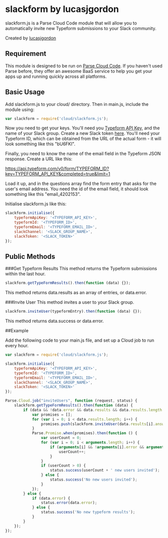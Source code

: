 # slackform by lucasjgordon
slackform.js is a Parse Cloud Code module that will allow you to automatically invite new Typeform submissions to your Slack community.

Created by [lucasjgordon](http://www.lucasjgordon.com)

## Requirement
This module is designed to be run on [Parse Cloud Code](https://parse.com/). If you haven't used Parse before, they offer an awesome BaaS service to help you get your apps up and running quickly across all platforms.

## Basic Usage
Add slackform.js to your cloud/ directory. Then in main.js, include the module using:

````javascript
var slackform = require('cloud/slackform.js');
````

Now you need to get your keys. You'll need you [Typeform API Key](https://admin.typeform.com/account), and the name of your Slack group. Create a new Slack token [here](https://api.slack.com/web). You'll need your Typeform ID, which can be obtained from the URL of the actual form - it will look something like this "bU6FKI".

Finally, you need to know the name of the email field in the Typeform JSON response. Create a URL like this:

https://api.typeform.com/v0/form/TYPEFORM_ID?key=TYPEFORM_API_KEY&completed=true&limit=1

Load it up, and in the questions array find the form entry that asks for the user's email address. You need the id of the email field, it should look something like this "email_4202153".

Initialise slackform.js like this:

````javascript
slackform.initialise({
	typeformApiKey: '<TYPEFORM_API_KEY>',
	typeformId: '<TYPEFORM_ID>',
	typeformEmail: '<TYPEFORM_EMAIL_ID>',
	slackChannel: '<SLACK_GROUP_NAME>',
	slackToken: '<SLACK_TOKEN>'
});
````

## Public Methods

###Get Typeform Results
This method returns the Typeform submissions within the last hour.

````javascript
slackform.getTypeFormResults().then(function (data) {});
````

This method returns data.results as an array of entries, or data.error.

###Invite User
This method invites a user to your Slack group.

````javascript
slackform.inviteUser(typeformEntry).then(function (data) {});
````

This method returns data.success or data.error.

##Example

Add the following code to your main.js file, and set up a Cloud job to run every hour.

````javascript
var slackform = require('cloud/slackform.js');

slackform.initialise({
	typeformApiKey: '<TYPEFORM_API_KEY>',
	typeformId: '<TYPEFORM_ID>',
	typeformEmail: '<TYPEFORM_EMAIL_ID>',
	slackChannel: '<SLACK_GROUP_NAME>',
	slackToken: '<SLACK_TOKEN>'
});

Parse.Cloud.job("inviteUsers", function (request, status) {
	slackform.getTypeFormResults().then(function (data) {
		if (data && !data.error && data.results && data.results.length > 0) {
			var promises = [];
			for (var i = 0; i < data.results.length; i++) {
				promises.push(slackform.inviteUser(data.results[i].answers));
			}
			Parse.Promise.when(promises).then(function () {
				var userCount = 0;
				for (var i = 0; i < arguments.length; i++) {
					if (arguments[i] && !arguments[i].error && arguments[i].success) {
						userCount++;
					}
				}
				if (userCount > 0) {
					status.success(userCount + ' new users invited');
				} else {
					status.success('No new users invited');
				}
			});
		} else {
			if (data.error) {
				status.error(data.error);
			} else {
				status.success('No new typeform results');	
			}
		}
	});
});
````